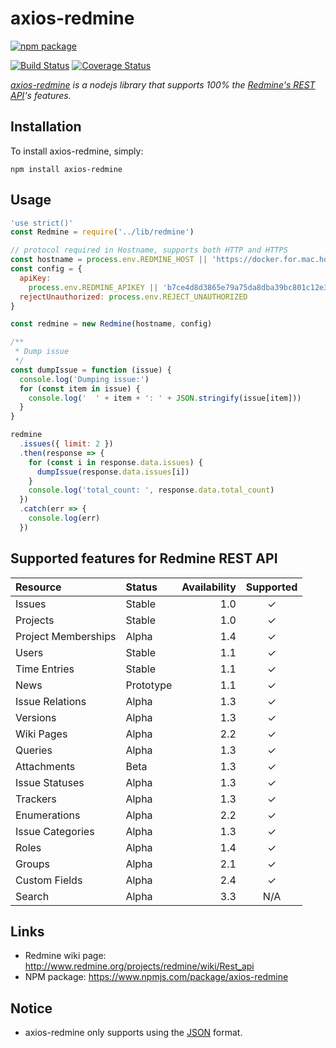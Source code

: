 axios-redmine
============

[![npm package](https://nodei.co/npm/axios-redmine.png?downloads=true&downloadRank=true&stars=true)](https://nodei.co/npm/axios-redmine/)

[![Build Status](https://travis-ci.org/lupinthe14th/axios-redmine.svg?branch=master)](https://travis-ci.org/lupinthe14th/axios-redmine)
[![Coverage Status](https://coveralls.io/repos/github/lupinthe14th/axios-redmine/badge.svg?branch=master)](https://coveralls.io/github/lupinthe14th/axios-redmine?branch=master)

*[axios-redmine](https://github.com/lupinthe14th/axios-redmine) is a nodejs library that supports 100% the [Redmine's REST API](http://www.redmine.org/projects/redmine/wiki/Rest_api)'s features.*

## Installation

To install axios-redmine, simply:

```shell
npm install axios-redmine
```

## Usage

```js
'use strict()'
const Redmine = require('../lib/redmine')

// protocol required in Hostname, supports both HTTP and HTTPS
const hostname = process.env.REDMINE_HOST || 'https://docker.for.mac.host.internal'
const config = {
  apiKey:
    process.env.REDMINE_APIKEY || 'b7ce4d8d3865e79a75da8dba39bc801c12e36488',
  rejectUnauthorized: process.env.REJECT_UNAUTHORIZED
}

const redmine = new Redmine(hostname, config)

/**
 * Dump issue
 */
const dumpIssue = function (issue) {
  console.log('Dumping issue:')
  for (const item in issue) {
    console.log('  ' + item + ': ' + JSON.stringify(issue[item]))
  }
}

redmine
  .issues({ limit: 2 })
  .then(response => {
    for (const i in response.data.issues) {
      dumpIssue(response.data.issues[i])
    }
    console.log('total_count: ', response.data.total_count)
  })
  .catch(err => {
    console.log(err)
  })
```

## Supported features for Redmine REST API

| Resource            | Status    | Availability | Supported |
|:--------------------|:----------|-------------:|:---------:|
| Issues              | Stable    |          1.0 |     ✓     |
| Projects            | Stable    |          1.0 |     ✓     |
| Project Memberships | Alpha     |          1.4 |     ✓     |
| Users               | Stable    |          1.1 |     ✓     |
| Time Entries        | Stable    |          1.1 |     ✓     |
| News                | Prototype |          1.1 |     ✓     |
| Issue Relations     | Alpha     |          1.3 |     ✓     |
| Versions            | Alpha     |          1.3 |     ✓     |
| Wiki Pages          | Alpha     |          2.2 |     ✓     |
| Queries             | Alpha     |          1.3 |     ✓     |
| Attachments         | Beta      |          1.3 |     ✓     |
| Issue Statuses      | Alpha     |          1.3 |     ✓     |
| Trackers            | Alpha     |          1.3 |     ✓     |
| Enumerations        | Alpha     |          2.2 |     ✓     |
| Issue Categories    | Alpha     |          1.3 |     ✓     |
| Roles               | Alpha     |          1.4 |     ✓     |
| Groups              | Alpha     |          2.1 |     ✓     |
| Custom Fields       | Alpha     |          2.4 |     ✓     |
| Search              | Alpha     |          3.3 |    N/A    |

## Links

* Redmine wiki page: http://www.redmine.org/projects/redmine/wiki/Rest_api
* NPM package: https://www.npmjs.com/package/axios-redmine


## Notice
+ axios-redmine only supports using the [JSON](http://en.wikipedia.org/wiki/JSON) format.
